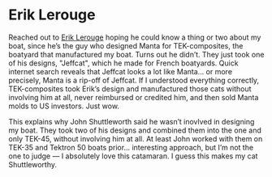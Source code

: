 # Erik Lerouge

Reached out to [Erik Lerouge](http://erik.lerouge.pagesperso-orange.fr) hoping he could know a thing or two about my boat, since he’s the guy who designed Manta for TEK-composites, the boatyard that manufactured my boat.  Turns out he didn’t.  They just took one of his designs, "Jeffcat", which he made for French boatyards.  Quick internet search reveals that Jeffcat looks a lot like Manta... or more precisely, Manta is a rip-off of Jeffcat.  If I understood everything correctly, TEK-composites took Erik’s design and manufactured those cats without involving him at all, never reimbursed or credited him, and then sold Manta molds to US investors.  Just wow.

This explains why John Shuttleworth said he wasn’t inovlved in designing my boat.  They took two of his designs and combined them into the one and only TEK-45, without involving him at all.  At least John worked with them on TEK-35 and Tektron 50 boats prior... interesting approach, but I’m not the one to judge — I absolutely love this catamaran.  I guess this makes my cat Shuttleworthy.
